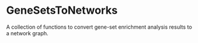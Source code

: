 # GeneSetsToNetworks
A collection of functions to convert gene-set enrichment analysis results to a network graph.
